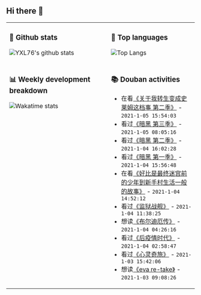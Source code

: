 ## Hi there 👋

<table>
<tr>
<td valign="top" width="54%">

### 🔭 Github stats

![YXL76's github stats](https://github-readme-stats.yxl76.vercel.app/api?username=YXL76&count_private=true&show_icons=true&include_all_commits=true&theme=tokyonight&line_height=28)

</td>

<td valign="top" width="46%">

### 🌱 Top languages

![Top Langs](https://github-readme-stats.yxl76.vercel.app/api/top-langs/?username=YXL76&layout=compact&theme=tokyonight&langs_count=10&hide=HTML,CSS,SCSS)

</td>
</tr>
<tr>
<td valign="top" width="54%">

### 📊 Weekly development breakdown

![Wakatime stats](https://github-readme-stats.yxl76.vercel.app/api/wakatime?username=YXL76&layout=compact&theme=tokyonight)


</td>
<td valign="top" width="46%">

### 📚 Douban activities

- 在看[《关于我转生变成史莱姆这档事 第二季》](http://movie.douban.com/subject/27186493/) - `2021-1-05 15:54:03`
- 看过[《暗黑 第三季》](http://movie.douban.com/subject/34442364/) - `2021-1-05 08:05:16`
- 看过[《暗黑 第二季》](http://movie.douban.com/subject/27611018/) - `2021-1-04 16:02:28`
- 看过[《暗黑 第一季》](http://movie.douban.com/subject/26992330/) - `2021-1-04 15:56:48`
- 在看[《好比是最终迷宫前的少年到新手村生活一般的故事》](http://movie.douban.com/subject/34868127/) - `2021-1-04 14:52:12`
- 看过[《监狱战舰》](http://movie.douban.com/subject/21266936/) - `2021-1-04 11:38:25`
- 想读[《布尔迪厄传》](https://book.douban.com/subject/35284856/) - `2021-1-04 04:26:16`
- 看过[《后疫情时代》](http://movie.douban.com/subject/35309713/) - `2021-1-04 02:58:47`
- 看过[《心灵奇旅》](http://movie.douban.com/subject/24733428/) - `2021-1-03 15:42:06`
- 想读[《eva re-take》](https://book.douban.com/subject/6864195/) - `2021-1-03 09:08:26`

</td>
</tr>
</table>

<!--
**YXL76/YXL76** is a ✨ _special_ ✨ repository because its `README.md` (this file) appears on your GitHub profile.

Here are some ideas to get you started:

- 🔭 I’m currently working on ...
- 🌱 I’m currently learning ...
- 👯 I’m looking to collaborate on ...
- 🤔 I’m looking for help with ...
- 💬 Ask me about ...
- 📫 How to reach me: ...
- 😄 Pronouns: ...
- ⚡ Fun fact: ...
-->

